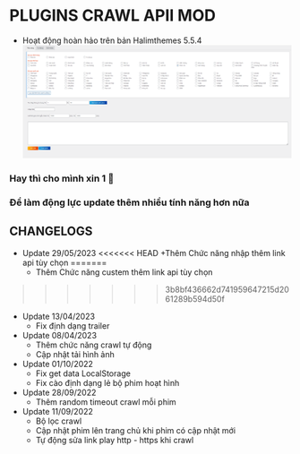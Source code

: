 # PLUGINS CRAWL APII MOD
  - Hoạt động hoàn hảo trên bản Halimthemes 5.5.4
![DEMO](img/1.png)

### Hay thì cho mình xin 1 🌟   
### Để làm động lực update thêm nhiều tính năng hơn nữa 
## CHANGELOGS
  - Update 29/05/2023
<<<<<<< HEAD
    +Thêm Chức năng nhập thêm link api tùy chọn
=======
    + Thêm Chức năng custem thêm link api tùy chọn
>>>>>>> 3b8bf436662d741959647215d2061289b594d50f
  - Update 13/04/2023
    + Fix định dạng trailer
  - Update 08/04/2023
    + Thêm chức năng crawl tự động
    + Cập nhật tải hình ảnh
  - Update 01/10/2022
    + Fix get data LocalStorage
    + Fix cào định dạng lẻ bộ phim hoạt hình
  - Update 28/09/2022
    + Thêm random timeout crawl mỗi phim
  - Update 11/09/2022
    + Bộ lọc crawl
    + Cập nhật phim lên trang chủ khi phim có cập nhật mới
    + Tự động sửa link play http - https khi crawl